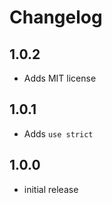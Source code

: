# Changelog

## 1.0.2

- Adds MIT license

## 1.0.1

- Adds `use strict`

## 1.0.0

- initial release
